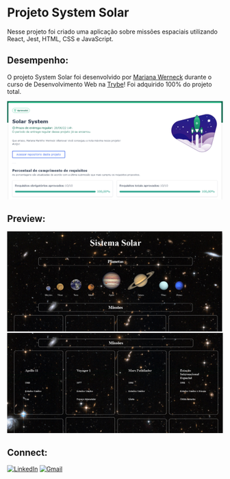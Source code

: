 # Projeto System Solar

Nesse projeto foi criado uma aplicação sobre missões espaciais utilizando React, Jest, HTML, CSS e JavaScript.

## Desempenho:

O projeto System Solar foi desenvolvido por [Mariana Werneck](https://www.linkedin.com/in/marinhomariana8/) durante o curso de Desenvolvimento Web na [Trybe](https://www.betrybe.com/)! Foi adquirido 100% do projeto total.

![Desempenho no Projeto](src/images/systemsolar.PNG)

## Preview:

![Tela System Solar](src/images/systemsolar2.PNG)
![Tela System Solar](src/images/systemsolar3.PNG)

## Connect:

[![LinkedIn](https://img.shields.io/badge/LinkedIn-0077B5?style=for-the-badge&logo=linkedin&logoColor=white)](https://www.linkedin.com/in/marinhomariana8/) [![Gmail](https://img.shields.io/badge/Gmail-D14836?style=for-the-badge&logo=gmail&logoColor=white
)](mailto:marinhomariana8@gmail.com)

